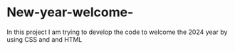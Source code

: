 # New-year-welcome-
In this project I am trying to develop the code to welcome the 2024 year by using CSS and and HTML 
